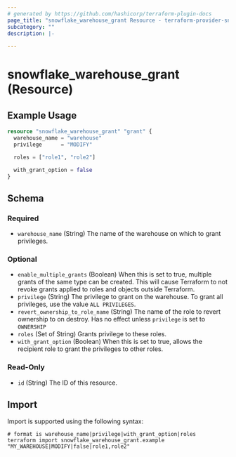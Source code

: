 ```yaml
---
# generated by https://github.com/hashicorp/terraform-plugin-docs
page_title: "snowflake_warehouse_grant Resource - terraform-provider-snowflake"
subcategory: ""
description: |-
  
---
```


# snowflake_warehouse_grant (Resource)



## Example Usage

```terraform
resource "snowflake_warehouse_grant" "grant" {
  warehouse_name = "warehouse"
  privilege      = "MODIFY"

  roles = ["role1", "role2"]

  with_grant_option = false
}
```

<!-- schema generated by tfplugindocs -->
## Schema

### Required

- `warehouse_name` (String) The name of the warehouse on which to grant privileges.

### Optional

- `enable_multiple_grants` (Boolean) When this is set to true, multiple grants of the same type can be created. This will cause Terraform to not revoke grants applied to roles and objects outside Terraform.
- `privilege` (String) The privilege to grant on the warehouse. To grant all privileges, use the value `ALL PRIVILEGES`.
- `revert_ownership_to_role_name` (String) The name of the role to revert ownership to on destroy. Has no effect unless `privilege` is set to `OWNERSHIP`
- `roles` (Set of String) Grants privilege to these roles.
- `with_grant_option` (Boolean) When this is set to true, allows the recipient role to grant the privileges to other roles.

### Read-Only

- `id` (String) The ID of this resource.

## Import

Import is supported using the following syntax:

```shell
# format is warehouse_name|privilege|with_grant_option|roles
terraform import snowflake_warehouse_grant.example "MY_WAREHOUSE|MODIFY|false|role1,role2"
```
